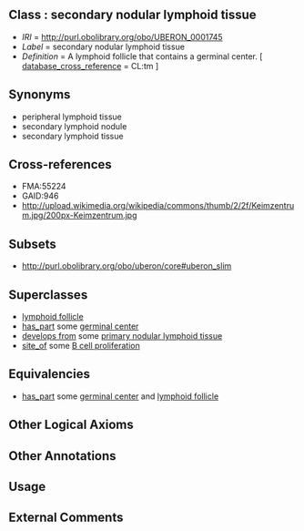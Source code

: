 
## Class : secondary nodular lymphoid tissue

 * *IRI* = http://purl.obolibrary.org/obo/UBERON_0001745
 * *Label* = secondary nodular lymphoid tissue
 * *Definition* = A lymphoid follicle that contains a germinal center. [ [database_cross_reference](../../ef/oboInOwl#hasDbXref.md) = CL:tm ]

## Synonyms

 * peripheral lymphoid tissue
 * secondary lymphoid nodule
 * secondary lymphoid tissue

## Cross-references

 * FMA:55224
 * GAID:946
 * http://upload.wikimedia.org/wikipedia/commons/thumb/2/2f/Keimzentrum.jpg/200px-Keimzentrum.jpg

## Subsets

 * http://purl.obolibrary.org/obo/uberon/core#uberon_slim

## Superclasses

 * [lymphoid follicle](../../UBERON/44/UBERON_0000444.md)
 * [has_part](../../BFO/51/BFO_0000051.md) some [germinal center](../../UBERON/54/UBERON_0010754.md)
 * [develops from](../../RO/02/RO_0002202.md) some [primary nodular lymphoid tissue](../../UBERON/22/UBERON_0010422.md)
 * [site_of](../../core#site/of/core#site_of.md) some [B cell proliferation](../../GO/00/GO_0042100.md)

## Equivalencies

 * [has_part](../../BFO/51/BFO_0000051.md) some [germinal center](../../UBERON/54/UBERON_0010754.md) and [lymphoid follicle](../../UBERON/44/UBERON_0000444.md)

## Other Logical Axioms


## Other Annotations


## Usage


## External Comments

